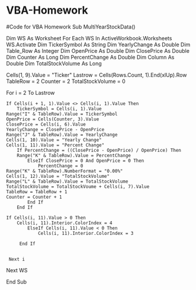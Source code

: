 # VBA-Homework


#Code for VBA Homework
Sub MultiYearStockData()

Dim WS As Worksheet
    For Each WS In ActiveWorkbook.Worksheets
        WS.Activate
Dim TickerSymbol As String
Dim YearlyChange As Double
Dim Table_Row As Integer
Dim OpenPrice As Double
Dim ClosePrice As Double
Dim Counter As Long
Dim PercentChange As Double
Dim Column As Double
Dim TotalStockVolume As Long

Cells(1, 9).Value = "Ticker"
Lastrow = Cells(Rows.Count, 1).End(xlUp).Row
TableRow = 2
Counter = 2
TotalStockVolume = 0

For i = 2 To Lastrow
    
    If Cells(i + 1, 1).Value <> Cells(i, 1).Value Then
        TickerSymbol = Cells(i, 1).Value
    Range("I" & TableRow).Value = TickerSymbol
    OpenPrice = Cells(Counter, 3).Value
    ClosePrice = Cells(i, 6).Value
    YearlyChange = ClosePrice - OpenPrice
    Range("J" & TableRow).Value = YearlyChange
    Cells(1, 10).Value = "Yearly Change"
    Cells(1, 11).Value = "Percent Change"
        If PercentChange = ((ClosePrice - OpenPrice) / OpenPrice) Then
        Range("K" & TableRow).Value = PercentChange
            ElseIf ClosePrice = 0 And OpenPrice = 0 Then
                PercentChange = 0
    Range("K" & TableRow).NumberFormat = "0.00%"
    Cells(1, 12).Value = "TotalStockVolume"
    Range("L" & TableRow).Value = TotalStockVolume
    TotalStockVolume = TotalStockVoume + Cells(i, 7).Value
    TableRow = TableRow + 1
    Counter = Counter + 1
            End If
        End If
             
    If Cells(i, 11).Value > 0 Then
        Cells(i, 11).Interior.ColorIndex = 4
            ElseIf Cells(i, 11).Value < 0 Then
                Cells(i, 11).Interior.ColorIndex = 3
                
         End If
      

     Next i
        
  Next WS

End Sub
